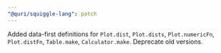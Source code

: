 ```yaml
---
"@quri/squiggle-lang": patch
---
```


Added data-first definitions for `Plot.dist`, `Plot.dists`, `Plot.numericFn`, `Plot.distFn`, `Table.make`, `Calculator.make`. Deprecate old versions.
